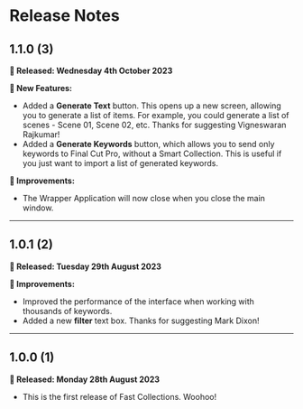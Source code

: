 # Release Notes

## 1.1.0 (3)

**🎉 Released: Wednesday 4th October 2023**

**🎉 New Features:**

- Added a **Generate Text** button. This opens up a new screen, allowing you to generate a list of items. For example, you could generate a list of scenes - Scene 01, Scene 02, etc. Thanks for suggesting Vigneswaran Rajkumar!
- Added a **Generate Keywords** button, which allows you to send only keywords to Final Cut Pro, without a Smart Collection. This is useful if you just want to import a list of generated keywords.

**🔨 Improvements:**

- The Wrapper Application will now close when you close the main window.

---

## 1.0.1 (2)

**🎉 Released: Tuesday 29th August 2023**

**🔨 Improvements:**

- Improved the performance of the interface when working with thousands of keywords.
- Added a new **filter** text box. Thanks for suggesting Mark Dixon!

---

## 1.0.0 (1)

**🎉 Released: Monday 28th August 2023**

- This is the first release of Fast Collections. Woohoo!